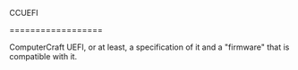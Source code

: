 CCUEFI

==================

ComputerCraft UEFI, or at least, a specification of it and a "firmware" that is compatible with it.
